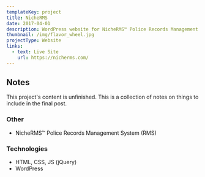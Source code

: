 ```yaml
---
templateKey: project
title: NicheRMS
date: 2017-04-01
description: WordPress website for NicheRMS™ Police Records Management System.
thumbnail: /img/flavor_wheel.jpg
projectType: Website
links:
  - text: Live Site
    url: https://nicherms.com/
---
```


## Notes
This project's content is unfinished. This is a collection of notes on things to include in the final post.

### Other
- NicheRMS™ Police Records Management System (RMS)

### Technologies
- HTML, CSS, JS (jQuery)
- WordPress
